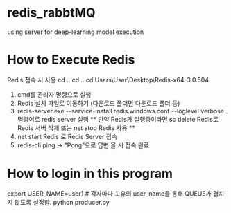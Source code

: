 # redis_rabbtMQ
using server for deep-learning model execution


# How to Execute Redis
Redis 접속 시 사용
cd ..
cd .. 
cd Users\User\Desktop\Redis-x64-3.0.504
1. cmd를 관리자 명령으로 실행
2. Redis 설치 파일로 이동하기 (다운로드 폴더면 다운로드 폴더 등)
3. redis-server.exe --service-install redis.windows.conf --loglevel verbose 명령어로 redis server 실행
** 만약 Redis가 실행중이라면 sc delete Redis로 Redis 서버 삭제 또는 net stop Redis 사용 **
4. net start Redis 로 Redis Server 접속
5. redis-cli ping -> "Pong"으로 답변 올 시 접속 완료
   
# How to login in this program
export USER_NAME=user1 # 각자마다 고유의 user_name을 통해 QUEUE가 겹치지 않도록 설정함.
python producer.py
